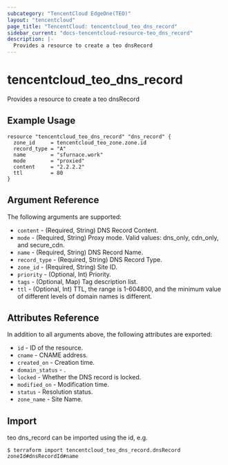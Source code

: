 ```yaml
---
subcategory: "TencentCloud EdgeOne(TEO)"
layout: "tencentcloud"
page_title: "TencentCloud: tencentcloud_teo_dns_record"
sidebar_current: "docs-tencentcloud-resource-teo_dns_record"
description: |-
  Provides a resource to create a teo dnsRecord
---
```


# tencentcloud_teo_dns_record

Provides a resource to create a teo dnsRecord

## Example Usage

```hcl
resource "tencentcloud_teo_dns_record" "dns_record" {
  zone_id     = tencentcloud_teo_zone.zone.id
  record_type = "A"
  name        = "sfurnace.work"
  mode        = "proxied"
  content     = "2.2.2.2"
  ttl         = 80
}
```

## Argument Reference

The following arguments are supported:

* `content` - (Required, String) DNS Record Content.
* `mode` - (Required, String) Proxy mode. Valid values: dns_only, cdn_only, and secure_cdn.
* `name` - (Required, String) DNS Record Name.
* `record_type` - (Required, String) DNS Record Type.
* `zone_id` - (Required, String) Site ID.
* `priority` - (Optional, Int) Priority.
* `tags` - (Optional, Map) Tag description list.
* `ttl` - (Optional, Int) TTL, the range is 1-604800, and the minimum value of different levels of domain names is different.

## Attributes Reference

In addition to all arguments above, the following attributes are exported:

* `id` - ID of the resource.
* `cname` - CNAME address.
* `created_on` - Creation time.
* `domain_status` - .
* `locked` - Whether the DNS record is locked.
* `modified_on` - Modification time.
* `status` - Resolution status.
* `zone_name` - Site Name.


## Import

teo dns_record can be imported using the id, e.g.
```
$ terraform import tencentcloud_teo_dns_record.dnsRecord zoneId#dnsRecordId#name
```

